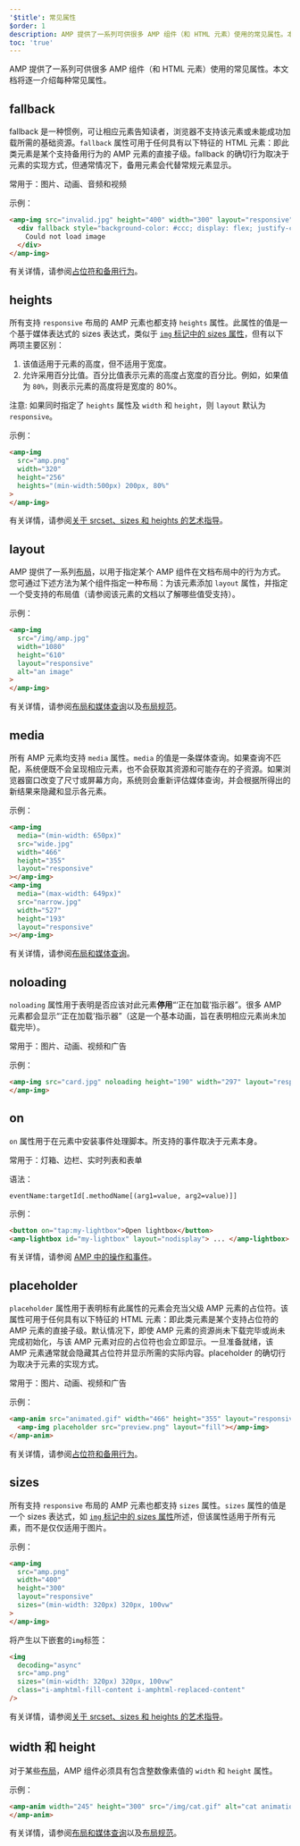 ```yaml
---
'$title': 常见属性
$order: 1
description: AMP 提供了一系列可供很多 AMP 组件（和 HTML 元素）使用的常见属性。本文档将逐一介绍每种常见属性。
toc: 'true'
---
```


AMP 提供了一系列可供很多 AMP 组件（和 HTML 元素）使用的常见属性。本文档将逐一介绍每种常见属性。

## fallback

fallback 是一种惯例，可让相应元素告知读者，浏览器不支持该元素或未能成功加载所需的基础资源。`fallback` 属性可用于任何具有以下特征的 HTML 元素：即此类元素是某个支持备用行为的 AMP 元素的直接子级。fallback 的确切行为取决于元素的实现方式，但通常情况下，备用元素会代替常规元素显示。

常用于：图片、动画、音频和视频

示例：

```html
<amp-img src="invalid.jpg" height="400" width="300" layout="responsive">
  <div fallback style="background-color: #ccc; display: flex; justify-content: center; align-items: center;">
    Could not load image
  </div>
</amp-img>
```
有关详情，请参阅[占位符和备用行为](../../../documentation/guides-and-tutorials/develop/style_and_layout/placeholders.md)。

## heights

所有支持 `responsive` 布局的 AMP 元素也都支持 `heights` 属性。此属性的值是一个基于媒体表达式的 sizes 表达式，类似于 [`img` 标记中的 sizes 属性](https://developer.mozilla.org/zh_CN/docs/Web/HTML/Element/img)，但有以下两项主要区别：

1. 该值适用于元素的高度，但不适用于宽度。
2. 允许采用百分比值。百分比值表示元素的高度占宽度的百分比。例如，如果值为 `80%`，则表示元素的高度将是宽度的 80%。

注意: 如果同时指定了 `heights` 属性及 `width` 和 `height`，则 `layout` 默认为 `responsive`。

示例：

```html
<amp-img
  src="amp.png"
  width="320"
  height="256"
  heights="(min-width:500px) 200px, 80%"
>
</amp-img>
```

有关详情，请参阅[关于 srcset、sizes 和 heights 的艺术指导](../../../documentation/guides-and-tutorials/develop/style_and_layout/art_direction.md)。

## layout

AMP 提供了一系列[布局](../../../documentation/guides-and-tutorials/develop/style_and_layout/control_layout.md#the-layout-attribute)，以用于指定某个 AMP 组件在文档布局中的行为方式。您可通过下述方法为某个组件指定一种布局：为该元素添加 `layout` 属性，并指定一个受支持的布局值（请参阅该元素的文档以了解哪些值受支持）。

示例：

```html
<amp-img
  src="/img/amp.jpg"
  width="1080"
  height="610"
  layout="responsive"
  alt="an image"
>
</amp-img>
```

有关详情，请参阅[布局和媒体查询](../../../documentation/guides-and-tutorials/develop/style_and_layout/control_layout.md)以及[布局规范](amp-html-layout/index.md)。

## media <a name="media"></a>

所有 AMP 元素均支持 `media` 属性。`media` 的值是一条媒体查询。如果查询不匹配，系统便既不会呈现相应元素，也不会获取其资源和可能存在的子资源。如果浏览器窗口改变了尺寸或屏幕方向，系统则会重新评估媒体查询，并会根据所得出的新结果来隐藏和显示各元素。

示例：

```html
<amp-img
  media="(min-width: 650px)"
  src="wide.jpg"
  width="466"
  height="355"
  layout="responsive"
></amp-img>
<amp-img
  media="(max-width: 649px)"
  src="narrow.jpg"
  width="527"
  height="193"
  layout="responsive"
></amp-img>
```

有关详情，请参阅[布局和媒体查询](../../../documentation/guides-and-tutorials/develop/style_and_layout/control_layout.md#element-media-queries)。

## noloading

`noloading` 属性用于表明是否应该对此元素**停用**“‘正在加载’指示器”。很多 AMP 元素都会显示“‘正在加载’指示器”（这是一个基本动画，旨在表明相应元素尚未加载完毕）。

常用于：图片、动画、视频和广告

示例：

```html
<amp-img src="card.jpg" noloading height="190" width="297" layout="responsive">
</amp-img>
```

## on

`on` 属性用于在元素中安装事件处理脚本。所支持的事件取决于元素本身。

常用于：灯箱、边栏、实时列表和表单

语法：

```text
eventName:targetId[.methodName[(arg1=value, arg2=value)]]
```

示例：

```html
<button on="tap:my-lightbox">Open lightbox</button>
<amp-lightbox id="my-lightbox" layout="nodisplay"> ... </amp-lightbox>
```

有关详情，请参阅 [AMP 中的操作和事件](https://github.com/ampproject/amphtml/blob/main/spec/amp-actions-and-events.md)。

## placeholder

`placeholder` 属性用于表明标有此属性的元素会充当父级 AMP 元素的占位符。该属性可用于任何具有以下特征的 HTML 元素：即此类元素是某个支持占位符的 AMP 元素的直接子级。默认情况下，即使 AMP 元素的资源尚未下载完毕或尚未完成初始化，与该 AMP 元素对应的占位符也会立即显示。一旦准备就绪，该 AMP 元素通常就会隐藏其占位符并显示所需的实际内容。placeholder 的确切行为取决于元素的实现方式。

常用于：图片、动画、视频和广告

示例：

```html
<amp-anim src="animated.gif" width="466" height="355" layout="responsive">
  <amp-img placeholder src="preview.png" layout="fill"></amp-img>
</amp-anim>
```

有关详情，请参阅[占位符和备用行为](../../../documentation/guides-and-tutorials/develop/style_and_layout/placeholders.md)。

## sizes

所有支持 `responsive` 布局的 AMP 元素也都支持 `sizes` 属性。`sizes` 属性的值是一个 sizes 表达式，如 [`img` 标记中的 sizes 属性](https://developer.mozilla.org/zh_CN/docs/Web/HTML/Element/img)所述，但该属性适用于所有元素，而不是仅仅适用于图片。

示例：

```html
<amp-img
  src="amp.png"
  width="400"
  height="300"
  layout="responsive"
  sizes="(min-width: 320px) 320px, 100vw"
>
</amp-img>
```

将产生以下嵌套的`img`标签：

```html
<img
  decoding="async"
  src="amp.png"
  sizes="(min-width: 320px) 320px, 100vw"
  class="i-amphtml-fill-content i-amphtml-replaced-content"
/>
```

有关详情，请参阅[关于 srcset、sizes 和 heights 的艺术指导](../../../documentation/guides-and-tutorials/develop/style_and_layout/art_direction.md)。

## width 和 height

对于某些[布局](../../../documentation/guides-and-tutorials/develop/style_and_layout/control_layout.md#the-layout-attribute)，AMP 组件必须具有包含整数像素值的 `width` 和 `height` 属性。

示例：

```html
<amp-anim width="245" height="300" src="/img/cat.gif" alt="cat animation">
</amp-anim>
```

有关详情，请参阅[布局和媒体查询](../../../documentation/guides-and-tutorials/develop/style_and_layout/control_layout.md)以及[布局规范](amp-html-layout/index.md)。
